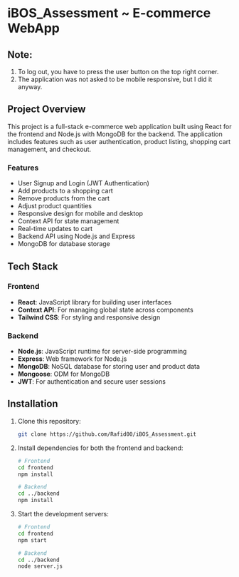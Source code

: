 # iBOS_Assessment ~ E-commerce WebApp

## Note: 
1. To log out, you have to press the user button on the top right corner.
2. The application was not asked to be mobile responsive, but I did it anyway.

## Project Overview

This project is a full-stack e-commerce web application built using React for the frontend and Node.js with MongoDB for the backend. The application includes features such as user authentication, product listing, shopping cart management, and checkout.

### Features

- User Signup and Login (JWT Authentication)
- Add products to a shopping cart
- Remove products from the cart
- Adjust product quantities
- Responsive design for mobile and desktop
- Context API for state management
- Real-time updates to cart
- Backend API using Node.js and Express
- MongoDB for database storage

## Tech Stack

### Frontend

- **React**: JavaScript library for building user interfaces
- **Context API**: For managing global state across components
- **Tailwind CSS**: For styling and responsive design

### Backend

- **Node.js**: JavaScript runtime for server-side programming
- **Express**: Web framework for Node.js
- **MongoDB**: NoSQL database for storing user and product data
- **Mongoose**: ODM for MongoDB
- **JWT**: For authentication and secure user sessions

## Installation

1. Clone this repository:
   ```bash
   git clone https://github.com/Rafid00/iBOS_Assessment.git
   ```

2. Install dependencies for both the frontend and backend:
   ```bash
   # Frontend
   cd frontend
   npm install

   # Backend
   cd ../backend
   npm install
   ```

4. Start the development servers:
   ```bash
   # Frontend
   cd frontend
   npm start

   # Backend
   cd ../backend
   node server.js
   ```
   

   
